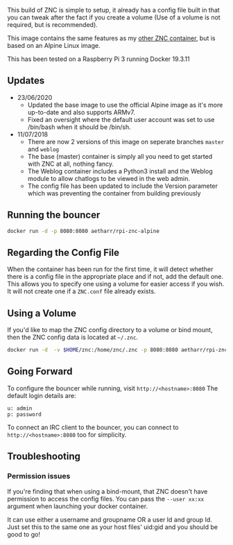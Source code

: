 This build of ZNC is simple to setup, it already has a config file built in that you can tweak after the fact if you create a volume (Use of a volume is not required, but is recommended).

This image contains the same features as my [other ZNC container](https://github.com/aetharr/rpi-znc), but is based on an Alpine Linux image.

This has been tested on a Raspberry Pi 3 running Docker 19.3.11

## Updates
* 23/06/2020
  * Updated the base image to use the official Alpine image as it's more up-to-date and also supports ARMv7.
  * Fixed an oversight where the default user account was set to use /bin/bash when it should be /bin/sh.
* 11/07/2018
  * There are now 2 versions of this image on seperate branches `master` and `weblog`
  * The base (master) container is simply all you need to get started with ZNC at all, nothing fancy.
  * The Weblog container includes a Python3 install and the Weblog module to allow chatlogs to be viewed in the web admin.
  * The config file has been updated to include the Version parameter which was preventing the container from building previously

## Running the bouncer
```bash
docker run -d -p 8080:8080 aetharr/rpi-znc-alpine
```

## Regarding the Config File
When the container has been run for the first time, it will detect whether there is a config file in the appropriate place and if not, add the default one.
This allows you to specify one using a volume for easier access if you wish. It will not create one if a `ZNC.conf` file already exists.

## Using a Volume
If you'd like to map the ZNC config directory to a volume or bind mount, then the ZNC config data is located at `~/.znc`.
```bash
docker run -d  -v $HOME/znc:/home/znc/.znc -p 8080:8080 aetharr/rpi-znc-alpine
```

## Going Forward
To configure the bouncer while running, visit `http://<hostname>:8080`
The default login details are:
```
u: admin
p: password
```

To connect an IRC client to the bouncer, you can connect to `http://<hostname>:8080` too for simplicity.


## Troubleshooting

### Permission issues
If you're finding that when using a bind-mount, that ZNC doesn't have permission to access the config files. You can pass the `--user xx:xx` argument when launching your docker container.

It can use either a username and groupname OR a user Id and group Id. Just set this to the same one as your host files' uid:gid and you should be good to go!